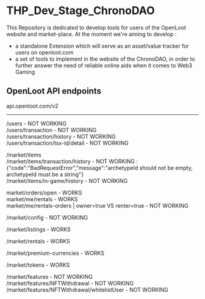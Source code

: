# THP_Dev_Stage_ChronoDAO

This Repository is dedicated to develop tools for users of the OpenLoot website and market-place.
At the moment we're aiming to develop :
 - a standalone Extension which will serve as an asset/value tracker for users on openloot.com
 - a set of tools to implement in the website of the ChronoDAO, in order to further answer the need of reliable online aids when it comes to Web3 Gaming



## OpenLoot API endpoints

api.openloot.com/v2

------

/users - NOT WORKING <br>
/users/transaction - NOT WORKING <br>
/users/transaction/history - NOT WORKING <br>
/users/transaction/tsx-id/detail - NOT WORKING <br>

/market/items <br>
/market/items/transaction/history - NOT WORKING : {"code":"BadRequestError","message":"archetypeId should not be empty, archetypeId must be a string"} <br> 
/market/items/in-game/history - NOT WORKING <br>

market/orders/open - WORKS <br>
market/me/rentals - WORKS <br>
market/me/rentals-orders | owner=true VS renter=true - NOT WORKING<br>

/market/config - NOT WORKING <br>

/market/listings - WORKS <br>

/market/rentals - WORKS <br>

/market/premium-currencies - WORKS <br>

/market/tokens - WORKS <br>

/market/features - NOT WORKING <br>
/market/features/NFTWithdrawal - NOT WORKING <br>
/market/features/NFTWithdrawal/whitelistUser - NOT WORKING <br>